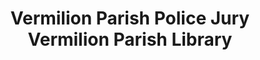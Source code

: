 ---
layout: repo
title: "Vermilion Parish Police Jury Vermilion Parish Library"
id: 24769
permalink: repos/24769/
---